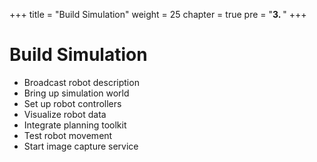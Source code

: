 +++
title = "Build Simulation"
weight = 25
chapter = true
pre = "<b>3. </b>"
+++

# Build Simulation

- Broadcast robot description
- Bring up simulation world
- Set up robot controllers
- Visualize robot data
- Integrate planning toolkit
- Test robot movement
- Start image capture service
